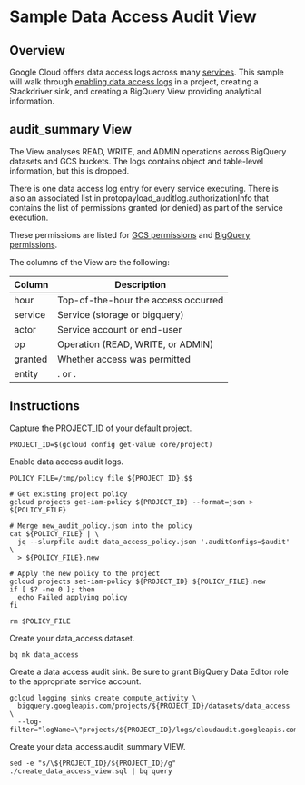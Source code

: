 
# Sample Data Access Audit View

## Overview

Google Cloud offers data access logs across many [services](https://cloud.google.com/logging/docs/audit/services).
This sample will walk through [enabling data access logs](https://cloud.google.com/logging/docs/audit/configure-data-access)
in a project, creating a Stackdriver sink, and creating a BigQuery View providing analytical information.

## audit_summary View

The View analyses READ, WRITE, and ADMIN operations across BigQuery datasets and GCS buckets. The logs
contains object and table-level information, but this is dropped.

There is one data access log entry for every service executing. There is also an associated
list in protopayload_auditlog.authorizationInfo that contains the list of permissions
granted (or denied) as part of the service execution.

These permissions are listed for [GCS permissions](https://cloud.google.com/storage/docs/access-control/iam-permissions) and
[BigQuery permissions](https://cloud.google.com/bigquery/docs/access-control#bq-permissions).

The columns of the View are the following:

| Column | Description |
| ------ | ----------- |
| hour | Top-of-the-hour the access occurred |
| service | Service (storage or bigquery) |
| actor | Service account or end-user |
| op | Operation (READ, WRITE, or ADMIN) |
| granted | Whether access was permitted |
| entity | <project>.<GSC bucket> or <project>.<BigQuery dataset> |

## Instructions

Capture the PROJECT_ID of your default project.

    PROJECT_ID=$(gcloud config get-value core/project)

Enable data access audit logs.

    POLICY_FILE=/tmp/policy_file_${PROJECT_ID}.$$
    
    # Get existing project policy
    gcloud projects get-iam-policy ${PROJECT_ID} --format=json > ${POLICY_FILE}
    
    # Merge new_audit_policy.json into the policy
    cat ${POLICY_FILE} | \
      jq --slurpfile audit data_access_policy.json '.auditConfigs=$audit' \
      > ${POLICY_FILE}.new
    
    # Apply the new policy to the project
    gcloud projects set-iam-policy ${PROJECT_ID} ${POLICY_FILE}.new
    if [ $? -ne 0 ]; then
      echo Failed applying policy
    fi
    
    rm $POLICY_FILE

Create your data_access dataset.

    bq mk data_access

Create a data access audit sink. Be sure to grant BigQuery Data Editor role to the appropriate service account.

    gcloud logging sinks create compute_activity \
      bigquery.googleapis.com/projects/${PROJECT_ID}/datasets/data_access \
      --log-filter="logName=\"projects/${PROJECT_ID}/logs/cloudaudit.googleapis.com%2Fdata_access\""

Create your data_access.audit_summary VIEW.

    sed -e "s/\${PROJECT_ID}/${PROJECT_ID}/g" ./create_data_access_view.sql | bq query

